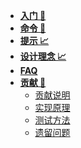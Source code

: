 * **[入门 🚪](zh-cn/README.md)**
* **[命令 🧙](zh-cn/cli-help.md)**
* **[提示 📈️](zh-cn/tips.md)**
* **[设计理念 📈️](zh-cn/design.md)**
* **[FAQ](zh-cn/faq.md)**
* **[贡献 📖](#)**
    * [贡献说明](zh-cn/contribute/introduction)
    * [实现原理](zh-cn/contribute/architecture)
    * [测试方法](zh-cn/contribute/test)
    * [遗留问题](zh-cn/contribute/unsolved)
